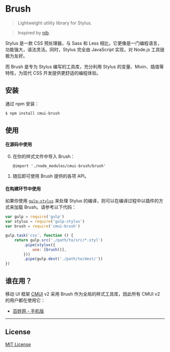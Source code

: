 # Brush

> Lightweight utility library for Stylus.

> Inspired by [nib](https://github.com/tj/nib).

Stylus 是一款 CSS 预处理器，与 Sass 和 Less 相比，它更像是一门编程语言，功能强大，语法灵活。同时，Stylus 完全由 JavaScript 实现，对 Node.js 工具链极为友好。

而 Brush 是专为 Stylus 编写的工具库，充分利用 Stylus 的变量、Mixin、插值等特性，为现代 CSS 开发提供更舒适的编程体验。

## 安装

通过 npm 安装：

```sh
$ npm install cmui-brush
```

## 使用

#### 在源码中使用

0. 在你的样式文件中导入 Brush：
	
	```stylus
	@import './node_modules/cmui-brush/brush'
	```

0. 随后即可使用 Brush 提供的各项 API。

#### 在构建环节中使用

如果你使用 [`gulp-stylus`](https://github.com/stevelacy/gulp-stylus) 来处理 Stylus 的编译，则可以在编译过程中以插件的方式来加载 Brush。请参考以下代码：

```js
var gulp = require('gulp')
var stylus = require('gulp-stylus')
var brush = require('cmui-brush')

gulp.task('css', function () {
	return gulp.src('./path/to/src/*.styl')
		.pipe(stylus({
			use: [brush()],
		}))
		.pipe(gulp.dest('./path/to/dest/'))
})

```

## 谁在用？

移动 UI 框架 [CMUI](https://github.com/CMUI/CMUI) v2 采用 Brush 作为全局的样式工具库，因此所有 CMUI v2 的用户都在使用它：

* [百姓网 - 手机版](http://m.baixing.com/)

***

## License

[MIT License](http://www.opensource.org/licenses/mit-license.php)
